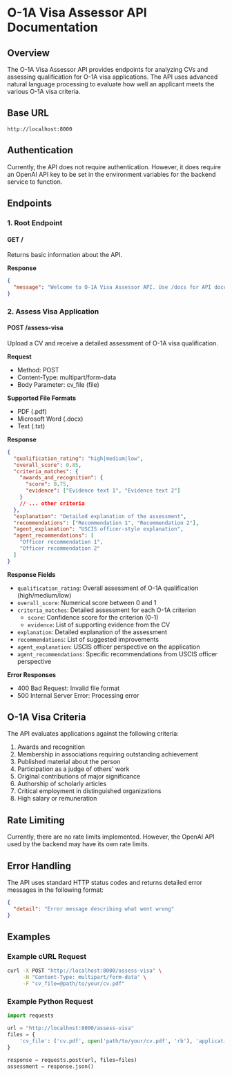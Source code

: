 # O-1A Visa Assessor API Documentation

## Overview

The O-1A Visa Assessor API provides endpoints for analyzing CVs and assessing qualification for O-1A visa applications. The API uses advanced natural language processing to evaluate how well an applicant meets the various O-1A visa criteria.

## Base URL

```
http://localhost:8000
```

## Authentication

Currently, the API does not require authentication. However, it does require an OpenAI API key to be set in the environment variables for the backend service to function.

## Endpoints

### 1. Root Endpoint

#### GET /

Returns basic information about the API.

**Response**

```json
{
  "message": "Welcome to O-1A Visa Assessor API. Use /docs for API documentation."
}
```

### 2. Assess Visa Application

#### POST /assess-visa

Upload a CV and receive a detailed assessment of O-1A visa qualification.

**Request**

- Method: POST
- Content-Type: multipart/form-data
- Body Parameter: cv_file (file)

**Supported File Formats**

- PDF (.pdf)
- Microsoft Word (.docx)
- Text (.txt)

**Response**

```json
{
  "qualification_rating": "high|medium|low",
  "overall_score": 0.85,
  "criteria_matches": {
    "awards_and_recognition": {
      "score": 0.75,
      "evidence": ["Evidence text 1", "Evidence text 2"]
    }
    // ... other criteria
  },
  "explanation": "Detailed explanation of the assessment",
  "recommendations": ["Recommendation 1", "Recommendation 2"],
  "agent_explanation": "USCIS officer-style explanation",
  "agent_recommendations": [
    "Officer recommendation 1",
    "Officer recommendation 2"
  ]
}
```

**Response Fields**

- `qualification_rating`: Overall assessment of O-1A qualification (high/medium/low)
- `overall_score`: Numerical score between 0 and 1
- `criteria_matches`: Detailed assessment for each O-1A criterion
  - `score`: Confidence score for the criterion (0-1)
  - `evidence`: List of supporting evidence from the CV
- `explanation`: Detailed explanation of the assessment
- `recommendations`: List of suggested improvements
- `agent_explanation`: USCIS officer perspective on the application
- `agent_recommendations`: Specific recommendations from USCIS officer perspective

**Error Responses**

- 400 Bad Request: Invalid file format
- 500 Internal Server Error: Processing error

## O-1A Visa Criteria

The API evaluates applications against the following criteria:

1. Awards and recognition
2. Membership in associations requiring outstanding achievement
3. Published material about the person
4. Participation as a judge of others' work
5. Original contributions of major significance
6. Authorship of scholarly articles
7. Critical employment in distinguished organizations
8. High salary or remuneration

## Rate Limiting

Currently, there are no rate limits implemented. However, the OpenAI API used by the backend may have its own rate limits.

## Error Handling

The API uses standard HTTP status codes and returns detailed error messages in the following format:

```json
{
  "detail": "Error message describing what went wrong"
}
```

## Examples

### Example cURL Request

```bash
curl -X POST "http://localhost:8000/assess-visa" \
     -H "Content-Type: multipart/form-data" \
     -F "cv_file=@path/to/your/cv.pdf"
```

### Example Python Request

```python
import requests

url = "http://localhost:8000/assess-visa"
files = {
    'cv_file': ('cv.pdf', open('path/to/your/cv.pdf', 'rb'), 'application/pdf')
}

response = requests.post(url, files=files)
assessment = response.json()
```
